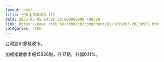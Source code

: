 ```yaml
---
layout: post
title: 台股全日高收0.11%
date: 2023-05-05 14:28:50.000000000 +08:00
link: https://news.rthk.hk/rthk/ch/component/k2/1699303-20230505.htm
categories: rthk
---
```


台灣股市靠穩收市。

加權指數收市報15626點，升17點，升幅0.11%。

